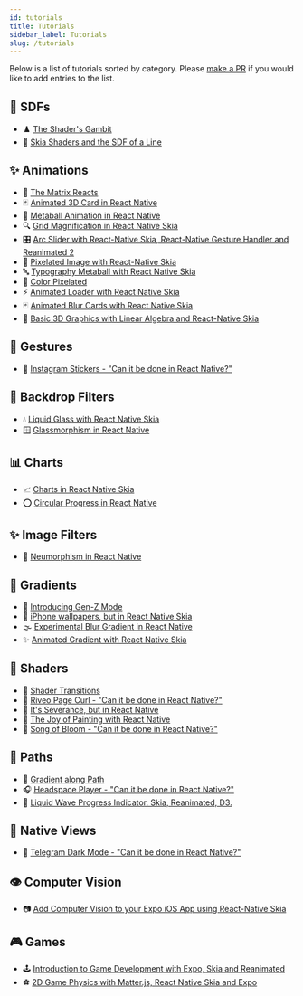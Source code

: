 ```yaml
---
id: tutorials
title: Tutorials
sidebar_label: Tutorials
slug: /tutorials
---
```


Below is a list of tutorials sorted by category.
Please [make a PR](https://github.com/Shopify/react-native-skia/edit/main/docs/docs/tutorials.md) if you would like to add entries to the list.

## 📏 SDFs
* ♟️ [The Shader's Gambit ](https://www.youtube.com/watch?v=wUsFNlas620)
* 📏 [Skia Shaders and the SDF of a Line ](https://www.youtube.com/watch?v=KgJUNYS7ZnA)

## ✨ Animations
* 💊 [The Matrix Reacts ](https://www.youtube.com/watch?v=49QR0wUDMG0)
* 🃏 [Animated 3D Card in React Native ](https://www.youtube.com/watch?v=pVesCl7TY8A)
* 🫧 [Metaball Animation in React Native ](https://www.youtube.com/watch?v=HOxZegqnDC4)
* 🔍 [Grid Magnification in React Native Skia ](https://www.youtube.com/watch?v=zV0SGIlrtug)
* 🎛️ [Arc Slider with React-Native Skia, React-Native Gesture Handler and Reanimated 2 ](https://www.youtube.com/watch?v=fWLyKzEXaJI)
* 🎨 [Pixelated Image with React-Native Skia ](https://www.youtube.com/watch?v=_iU9i9ivTrU)
* 🔤 [Typography Metaball with React Native Skia ](https://www.youtube.com/watch?v=B8a8ty54_OI)
* 🎨 [Color Pixelated ](https://youtu.be/mc56FIJgDAE)
* ⚡ [Animated Loader with React Native Skia ](https://www.youtube.com/watch?v=7pCiGUrJuow)
* 🃏 [Animated Blur Cards with React Native Skia ](https://www.youtube.com/watch?v=SveA2QjmEzM)
* 🎯 [Basic 3D Graphics with Linear Algebra and React-Native Skia](https://youtu.be/uZBGcbKFhXE?si=AAEbWab7mx7RNAgg)

## 👋 Gestures
* 📸 [Instagram Stickers - "Can it be done in React Native?" ](https://www.youtube.com/watch?v=5yM4NPcTwY4)

## 🌁 Backdrop Filters
* 💧 [Liquid Glass with React Native Skia](https://www.youtube.com/watch?v=qYFMOMVZoPY)
* 🪟 [Glassmorphism in React Native](https://www.youtube.com/watch?v=ao2i_sOD-z0)

## 📊 Charts
* 📈 [Charts in React Native Skia ](https://www.youtube.com/watch?v=xeLdmn3se1I)
* ⭕ [Circular Progress in React Native ](https://www.youtube.com/watch?v=5-95kYTJMb4)

## ✨ Image Filters
* 🔘 [Neumorphism in React Native ](https://www.youtube.com/watch?v=GFssmWUhwww)

## 🌈 Gradients
* 🌈 [Introducing Gen-Z Mode ](https://www.youtube.com/watch?v=0FC8O9mRUmg)
* 📱 [iPhone wallpapers, but in React Native Skia](https://www.youtube.com/watch?v=Apqd749v34I)
* 🌫️ [Experimental Blur Gradient in React Native](https://www.youtube.com/watch?v=oboF_H1MApo)
* ✨ [Animated Gradient with React Native Skia ](https://www.youtube.com/watch?v=ZSPvvGU2LBg)

## 🎨 Shaders
* 🔄 [Shader Transitions ](https://www.youtube.com/watch?v=PzKWpwmmRqM)
* 📄 [Riveo Page Curl - "Can it be done in React Native?" ](https://www.youtube.com/watch?v=xNZCQvtnhIU)
* 🎯 [It's Severance, but in React Native ](https://www.youtube.com/watch?v=fMMj9oWbWL8)
* 🎨 [The Joy of Painting with React Native ](https://www.youtube.com/watch?v=GQqL1OCoOFM)
* 🌸 [Song of Bloom - "Can it be done in React Native?" ](https://www.youtube.com/watch?v=PfCQEA72ljU)

## 📐 Paths
* 🌈 [Gradient along Path ](https://www.youtube.com/watch?v=7SCzL-XnfUU)
* 🎧 [Headspace Player - "Can it be done in React Native?" ](https://www.youtube.com/watch?v=pErnuAx5GjE)
* 🌊 [Liquid Wave Progress Indicator. Skia, Reanimated, D3. ](https://youtu.be/CGcLDoZWciA)


## 📱 Native Views
* 💬 [Telegram Dark Mode - "Can it be done in React Native?" ](https://www.youtube.com/watch?v=vKYEFpO06Tk)

## 👁️ Computer Vision
* 📷 [Add Computer Vision to your Expo iOS App using React-Native Skia](https://www.youtube.com/watch?v=a51ofzf2rDo)

## 🎮 Games
* 🕹️ [Introduction to Game Development with Expo, Skia and Reanimated](https://youtu.be/Af2-OT9mE14?si=yMoznK-EpDPIYvXE)
* ⚽ [2D Game Physics with Matter.js, React Native Skia and Expo](https://www.youtube.com/watch?v=fxxaOu6pLnU)
